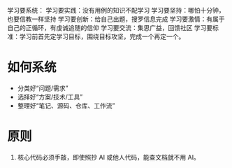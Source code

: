 学习要系统：
学习要实践：没有用例的知识不配学习
学习要坚持：哪怕十分钟，也要信教一样坚持
学习要创新：给自己出题，搜罗信息完成
学习要激情：有属于自己的正循环，有虔诚追随的信仰
学习要交流：集思广益，回馈社区
学习要标准：学习前首先定学习目标，围绕目标攻坚，完成一个再定一个。

# 如何系统

- 分类好“问题/需求”
- 选择好“方案/技术/工具”
- 整理好“笔记、源码、仓库、工作流”
# 原则

1. 核心代码必须手敲，即使照抄 AI 或他人代码，能查文档就不用 AI。

